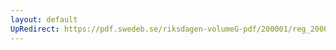```yaml
---
layout: default
UpRedirect: https://pdf.swedeb.se/riksdagen-volumeG-pdf/200001/reg_200001/reg_200001_0457.pdf
---
```

